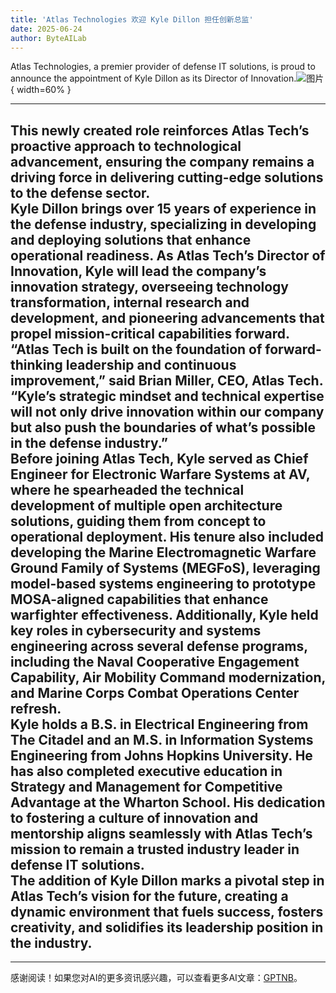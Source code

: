 ```yaml
---
title: 'Atlas Technologies 欢迎 Kyle Dillon 担任创新总监'
date: 2025-06-24
author: ByteAILab
---
```


Atlas Technologies, a premier provider of defense IT solutions, is proud to announce the appointment of Kyle Dillon as its Director of Innovation.![图片](https://ai-techpark.com/wp-content/uploads/Atlas.jpg){ width=60% }

---
 This newly created role reinforces Atlas Tech’s proactive approach to technological advancement, ensuring the company remains a driving force in delivering cutting-edge solutions to the defense sector.  
Kyle Dillon brings over 15 years of experience in the defense industry, specializing in developing and deploying solutions that enhance operational readiness. As Atlas Tech’s Director of Innovation, Kyle will lead the company’s innovation strategy, overseeing technology transformation, internal research and development, and pioneering advancements that propel mission-critical capabilities forward.  
“Atlas Tech is built on the foundation of forward-thinking leadership and continuous improvement,” said Brian Miller, CEO, Atlas Tech. “Kyle’s strategic mindset and technical expertise will not only drive innovation within our company but also push the boundaries of what’s possible in the defense industry.”  
Before joining Atlas Tech, Kyle served as Chief Engineer for Electronic Warfare Systems at AV, where he spearheaded the technical development of multiple open architecture solutions, guiding them from concept to operational deployment. His tenure also included developing the Marine Electromagnetic Warfare Ground Family of Systems (MEGFoS), leveraging model-based systems engineering to prototype MOSA-aligned capabilities that enhance warfighter effectiveness. Additionally, Kyle held key roles in cybersecurity and systems engineering across several defense programs, including the Naval Cooperative Engagement Capability, Air Mobility Command modernization, and Marine Corps Combat Operations Center refresh.  
Kyle holds a B.S. in Electrical Engineering from The Citadel and an M.S. in Information Systems Engineering from Johns Hopkins University. He has also completed executive education in Strategy and Management for Competitive Advantage at the Wharton School. His dedication to fostering a culture of innovation and mentorship aligns seamlessly with Atlas Tech’s mission to remain a trusted industry leader in defense IT solutions.  
The addition of Kyle Dillon marks a pivotal step in Atlas Tech’s vision for the future, creating a dynamic environment that fuels success, fosters creativity, and solidifies its leadership position in the industry.
---
---
感谢阅读！如果您对AI的更多资讯感兴趣，可以查看更多AI文章：[GPTNB](https://gptnb.com)。